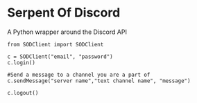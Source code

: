 # Serpent Of Discord
A Python wrapper around the Discord API

```
from SODClient import SODClient

c = SODClient("email", "password")
c.login()

#Send a message to a channel you are a part of
c.sendMessage("server name","text channel name", "message")

c.logout()
```

